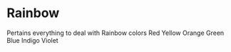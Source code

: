 # Rainbow
Pertains everything to deal with Rainbow colors
Red
Yellow
Orange
Green
Blue
Indigo
Violet
